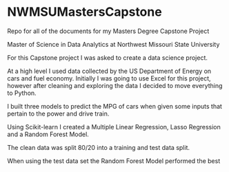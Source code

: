 # NWMSUMastersCapstone
Repo for all of the documents for my Masters Degree Capstone Project

Master of Science in Data Analytics at Northwest Missouri State University


For this Capstone project I was asked to create a data science project.

At a high level I used data collected by the US Department of Energy on cars and fuel economy.
Initially  I was going to use Excel for this project, however after cleaning and exploring the data I decided to move everything to Python.

I built three models to predict the MPG of cars when given some inputs that pertain to the power and drive train.

Using Scikit-learn I created a Multiple Linear Regression, Lasso Regression and a Random Forest Model.

The clean data was split 80/20 into a training and test data split.

When using the test data set the Random Forest Model performed the best
